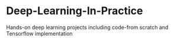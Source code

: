 # Deep-Learning-In-Practice
Hands-on deep learning projects including code-from scratch and Tensorflow implementation
